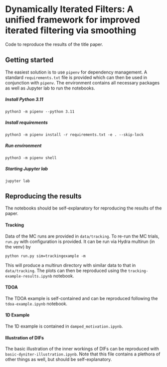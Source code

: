 # Dynamically Iterated Filters: A unified framework for improved iterated filtering via smoothing
Code to reproduce the results of the title paper.

## Getting started
The easiest solution is to use `pipenv` for dependency management. 
A standard `requirements.txt` file is provided which can then be used in conjunction with `pipenv`.
The environment contains all necessary packages as well as Jupyter lab to run the notebooks.
##### Install Python 3.11
```
python3 -m pipenv --python 3.11
```
##### Install requirements
```
python3 -m pipenv install -r requirements.txt -e . --skip-lock
```
##### Run environment
```
python3 -m pipenv shell
```
##### Starting Jupyter lab
```
jupyter lab
```

## Reproducing the results
The notebooks should be self-explanatory for reproducing the results of the paper.
#### Tracking
Data of the MC runs are provided in `data/tracking`.
To re-run the MC trials, `run.py` with configuration is provided.
It can be run via Hydra multirun (in the venv) by
```
python run.py sim=trackingexample -m
```
This will produce a multirun directory with similar data to that in `data/tracking`.
The plots can then be reproduced using the `tracking-example-results.ipynb` notebook.
#### TDOA
The TDOA example is self-contained and can be reproduced following the `tdoa-example.ipynb` notebook.
#### 1D Example
The 1D example is contained in `damped_motivation.ipynb`.
#### Illustration of DIFs
The basic illustration of the inner workings of DIFs can be reproduced with `basic-dyniter-illustration.ipynb`. 
Note that this file contains a plethora of other things as well, but should be self-explanatory.